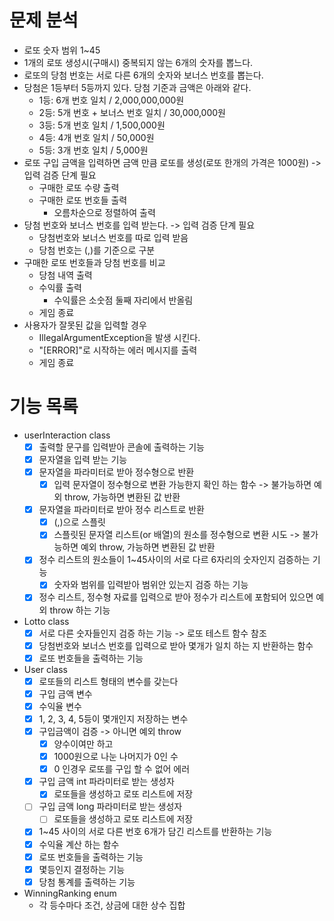 # 문제 분석
- 로또 숫자 범위 1~45
- 1개의 로또 생성시(구매시) 중복되지 않는 6개의 숫자를 뽑느다.
- 로또의 당첨 번호는 서로 다른 6개의 숫자와 보너스 번호를 뽑는다.
- 당첨은 1등부터 5등까지 있다. 당첨 기준과 금액은 아래와 같다.
    - 1등: 6개 번호 일치 / 2,000,000,000원
    - 2등: 5개 번호 + 보너스 번호 일치 / 30,000,000원
    - 3등: 5개 번호 일치 / 1,500,000원
    - 4등: 4개 번호 일치 / 50,000원
    - 5등: 3개 번호 일치 / 5,000원
- 로또 구입 금액을 입력하면 금액 만큼 로또를 생성(로또 한개의 가격은 1000원) -> 입력 검증 단계 필요
  - 구매한 로또 수량 출력
  - 구매한 로또 번호들 출력
    - 오름차순으로 정렬하여 출력
- 당첨 번호와 보너스 번호를 입력 받는다. -> 입력 검증 단계 필요
  - 당첨번호와 보너스 번호를 따로 입력 받음
  - 당첨 번호는 (,)를 기준으로 구분
- 구매한 로또 번호들과 당첨 번호를 비교
  - 당첨 내역 출력
  - 수익률 출력
    - 수익률은 소숫점 둘째 자리에서 반올림
  - 게임 종료
- 사용자가 잘못된 값을 입력할 경우
  - IllegalArgumentException을 발생 시킨다.
  -  "[ERROR]"로 시작하는 에러 메시지를 출력
  - 게임 종료
# 기능 목록
- userInteraction class
  - [x] 출력할 문구를 입력받아 콘솔에 출력하는 기능
  - [x] 문자열을 입력 받는 기능
  - [x] 문자열을 파라미터로 받아 정수형으로 반환
    - [x] 입력 문자열이 정수형으로 변환 가능한지 확인 하는 함수 -> 불가능하면 예외 throw, 가능하면 변환된 값 반환
  - [x] 문자열을 파라미터로 받아 정수 리스트로 반환
    - [x] (,)으로 스플릿
    - [x] 스플릿된 문자열 리스트(or 배열)의 원소를 정수형으로 변환 시도 -> 불가능하면 예외 throw, 가능하면 변환된 값 반환
  - [x] 정수 리스트의 원소들이 1~45사이의 서로 다르 6자리의 숫자인지 검증하는 기능
    - [x] 숫자와 범위를 입력받아 범위안 있는지 검증 하는 기능
  - [x] 정수 리스트, 정수형 자료를 입력으로 받아 정수가 리스트에 포함되어 있으면 예외 throw 하는 기능
- Lotto class
  - [x] 서로 다른 숫자들인지 검증 하는 기능 -> 로또 테스트 함수 참조
  - [x] 당첨번호와 보너스 번호를 입력으로 받아 몇개가 일치 하는 지 반환하는 함수
  - [x] 로또 번호들을 출력하는 기능
- User class
  - [x] 로또들의 리스트 형태의 변수를 갖는다
  - [x] 구입 금액 변수
  - [x] 수익율 변수
  - [x] 1, 2, 3, 4, 5등이 몇개인지 저장하는 변수
  - [x] 구입금액이 검증 -> 아니면 예외 throw
    - [x] 양수이여만 하고
    - [x] 1000원으로 나눈 나머지가 0인 수
    - [x] 0 인경우 로또를 구입 할 수 없어 에러
  - [x] 구입 금액 int 파라미터로 받는 생성자
    - [x] 로또들을 생성하고 로또 리스트에 저장
  - [ ] 구입 금액 long 파라미터로 받는 생성자
    - [ ] 로또들을 생성하고 로또 리스트에 저장
  - [x] 1~45 사이의 서로 다른 번호 6개가 담긴 리스트를 반환하는 기능
  - [x] 수익율 계산 하는 함수
  - [x] 로또 번호들을 출력하는 기능
  - [x] 몇등인지 결정하는 기능
  - [x] 당첨 통계를 출력하는 기능
- WinningRanking enum
  - 각 등수마다 조건, 상금에 대한 상수 집합